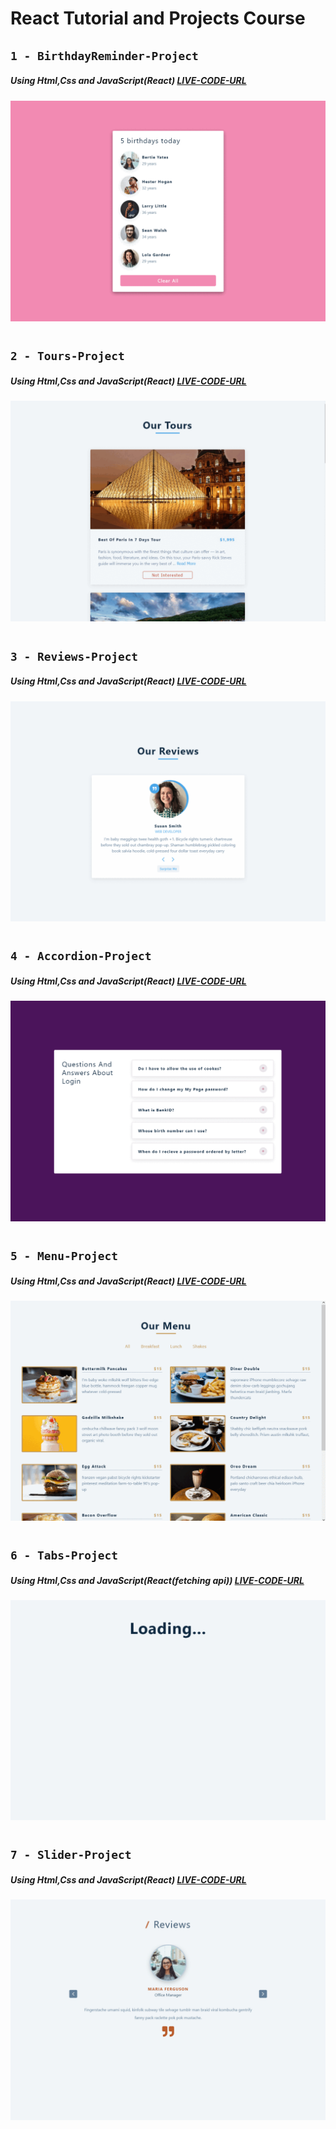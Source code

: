 # React Tutorial and Projects Course

## `1 - BirthdayReminder-Project`

##### Using Html,Css and JavaScript(React) [LIVE-CODE-URL](https://react-projects-1-birthday-reminder.netlify.app/)

![](images/BirthdayReminder.gif)

#

## `2 - Tours-Project`

##### Using Html,Css and JavaScript(React) [LIVE-CODE-URL](https://react-projects-2-tours.netlify.app/)

![](images/Tours.gif)

#

## `3 - Reviews-Project`

##### Using Html,Css and JavaScript(React) [LIVE-CODE-URL](https://react-projects-3-reviews.netlify.app/)

![](images/Reviews.gif)

#

## `4 - Accordion-Project`

##### Using Html,Css and JavaScript(React) [LIVE-CODE-URL](https://react-projects-4-accordion.netlify.app/)

![](images/Accordion.gif)

#

## `5 - Menu-Project`

##### Using Html,Css and JavaScript(React) [LIVE-CODE-URL](https://react-projects-5-menu.netlify.app/)

![](images/Menu.gif)

#

## `6 - Tabs-Project`

##### Using Html,Css and JavaScript(React(fetching api)) [LIVE-CODE-URL](https://react-projects-6-tabs.netlify.app/)

![](images/Tabs.gif)

#

## `7 - Slider-Project`

##### Using Html,Css and JavaScript(React) [LIVE-CODE-URL](https://react-projects-7-slider.netlify.app/)

![](images/Slider.gif)
